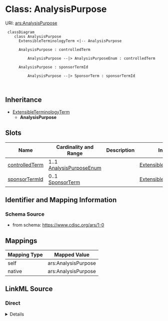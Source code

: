 # Class: AnalysisPurpose



URI: [ars:AnalysisPurpose](https://www.cdisc.org/ars/1-0/AnalysisPurpose)



```mermaid
 classDiagram
    class AnalysisPurpose
      ExtensibleTerminologyTerm <|-- AnalysisPurpose
      
      AnalysisPurpose : controlledTerm
        
          AnalysisPurpose --|> AnalysisPurposeEnum : controlledTerm
        
      AnalysisPurpose : sponsorTermId
        
          AnalysisPurpose --|> SponsorTerm : sponsorTermId
        
      
```





## Inheritance
* [ExtensibleTerminologyTerm](ExtensibleTerminologyTerm.md)
    * **AnalysisPurpose**



## Slots

| Name | Cardinality and Range | Description | Inheritance |
| ---  | --- | --- | --- |
| [controlledTerm](controlledTerm.md) | 1..1 <br/> [AnalysisPurposeEnum](AnalysisPurposeEnum.md) |  | [ExtensibleTerminologyTerm](ExtensibleTerminologyTerm.md) |
| [sponsorTermId](sponsorTermId.md) | 0..1 <br/> [SponsorTerm](SponsorTerm.md) |  | [ExtensibleTerminologyTerm](ExtensibleTerminologyTerm.md) |









## Identifier and Mapping Information







### Schema Source


* from schema: https://www.cdisc.org/ars/1-0





## Mappings

| Mapping Type | Mapped Value |
| ---  | ---  |
| self | ars:AnalysisPurpose |
| native | ars:AnalysisPurpose |





## LinkML Source

<!-- TODO: investigate https://stackoverflow.com/questions/37606292/how-to-create-tabbed-code-blocks-in-mkdocs-or-sphinx -->

### Direct

<details>
```yaml
name: AnalysisPurpose
from_schema: https://www.cdisc.org/ars/1-0
rank: 1000
is_a: ExtensibleTerminologyTerm
slot_usage:
  controlledTerm:
    name: controlledTerm
    domain_of:
    - ExtensibleTerminologyTerm
    range: AnalysisPurposeEnum
    required: true
    value_presence: PRESENT
  sponsorTermId:
    name: sponsorTermId
    domain_of:
    - ExtensibleTerminologyTerm
    value_presence: ABSENT

```
</details>

### Induced

<details>
```yaml
name: AnalysisPurpose
from_schema: https://www.cdisc.org/ars/1-0
rank: 1000
is_a: ExtensibleTerminologyTerm
slot_usage:
  controlledTerm:
    name: controlledTerm
    domain_of:
    - ExtensibleTerminologyTerm
    range: AnalysisPurposeEnum
    required: true
    value_presence: PRESENT
  sponsorTermId:
    name: sponsorTermId
    domain_of:
    - ExtensibleTerminologyTerm
    value_presence: ABSENT
attributes:
  controlledTerm:
    name: controlledTerm
    from_schema: https://www.cdisc.org/ars/1-0
    rank: 1000
    alias: controlledTerm
    owner: AnalysisPurpose
    domain_of:
    - ExtensibleTerminologyTerm
    range: AnalysisPurposeEnum
    required: true
    value_presence: PRESENT
  sponsorTermId:
    name: sponsorTermId
    from_schema: https://www.cdisc.org/ars/1-0
    rank: 1000
    alias: sponsorTermId
    owner: AnalysisPurpose
    domain_of:
    - ExtensibleTerminologyTerm
    range: SponsorTerm
    inlined: false
    value_presence: ABSENT

```
</details>